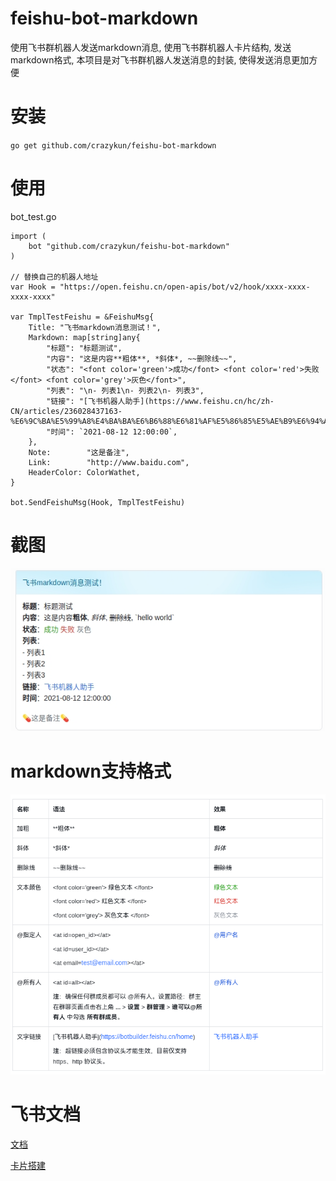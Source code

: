 # feishu-bot-markdown
使用飞书群机器人发送markdown消息, 使用飞书群机器人卡片结构, 发送markdown格式, 本项目是对飞书群机器人发送消息的封装, 使得发送消息更加方便



# 安装
`go get github.com/crazykun/feishu-bot-markdown`


# 使用
bot_test.go

```
import (
	bot "github.com/crazykun/feishu-bot-markdown"
)

// 替换自己的机器人地址
var Hook = "https://open.feishu.cn/open-apis/bot/v2/hook/xxxx-xxxx-xxxx-xxxx"

var TmplTestFeishu = &FeishuMsg{
	Title: "飞书markdown消息测试！",
	Markdown: map[string]any{
		"标题": "标题测试",
		"内容": "这是内容**粗体**, *斜体*, ~~删除线~~",
		"状态": "<font color='green'>成功</font> <font color='red'>失败</font> <font color='grey'>灰色</font>",
		"列表": "\n- 列表1\n- 列表2\n- 列表3",
		"链接": "[飞书机器人助手](https://www.feishu.cn/hc/zh-CN/articles/236028437163-%E6%9C%BA%E5%99%A8%E4%BA%BA%E6%B6%88%E6%81%AF%E5%86%85%E5%AE%B9%E6%94%AF%E6%8C%81%E7%9A%84%E6%96%87%E6%9C%AC%E6%A0%B7%E5%BC%8F)",
		"时间": `2021-08-12 12:00:00`,
	},
	Note:        "这是备注",
	Link:        "http://www.baidu.com",
	HeaderColor: ColorWathet,
}

bot.SendFeishuMsg(Hook, TmplTestFeishu)

```

# 截图
![截图](https://raw.githubusercontent.com/crazykun/feishu-bot-markdown/main/src/screenshot.jpg)



# markdown支持格式
![截图](https://raw.githubusercontent.com/crazykun/feishu-bot-markdown/main/src/markdown.png)



# 飞书文档
[文档](https://open.feishu.cn/document/client-docs/bot-v3/add-custom-bot)

[卡片搭建](https://open.feishu.cn/tool/cardbuilder?from=howtoguide&templateId=ctp_AA1MTHwpjH87)

